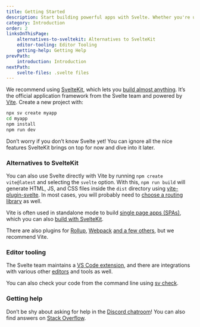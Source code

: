 ```yaml
---
title: Getting Started
description: Start building powerful apps with Svelte. Whether you're using SvelteKit or plain Svelte with Vite, this guide helps you set up your project, explore your options, and tap into the tools and community to grow at your own pace.
category: Introduction
order: 2
linksOnThisPage:
    alternatives-to-sveltekit: Alternatives to SvelteKit
    editor-tooling: Editor Tooling
    getting-help: Getting Help
prevPath:
    introduction: Introduction
nextPath:
    svelte-files: .svelte files
---
```


We recommend using [SvelteKit](/docs/kit), which lets you [build almost anything](/docs/kit/project-types). It’s the official application framework from the Svelte team and powered by [Vite](https://vite.dev). Create a new project with:

```bash
npx sv create myapp
cd myapp
npm install
npm run dev
```

Don’t worry if you don’t know Svelte yet! You can ignore all the nice features SvelteKit brings on top for now and dive into it later.

### Alternatives to SvelteKit

You can also use Svelte directly with Vite by running `npm create vite@latest` and selecting the `svelte` option. With this, `npm run build` will generate HTML, JS, and CSS files inside the `dist` directory using [vite-plugin-svelte](https://github.com/sveltejs/vite-plugin-svelte). In most cases, you will probably need to [choose a routing library](/docs/svelte/faq#is-there-a-router) as well.

Vite is often used in standalone mode to build [single page apps (SPAs)](/docs/kit/glossary#spa), which you can also [build with SvelteKit](/docs/kit/single-page-apps).

There are also plugins for [Rollup](https://github.com/sveltejs/rollup-plugin-svelte), [Webpack](https://github.com/sveltejs/svelte-loader) [and a few others](https://sveltesociety.dev/packages?category=build-plugins), but we recommend Vite.

### Editor tooling

The Svelte team maintains a [VS Code extension](https://marketplace.visualstudio.com/items?itemName=svelte.svelte-vscode), and there are integrations with various other [editors](https://sveltesociety.dev/resources#editor-support) and tools as well.

You can also check your code from the command line using [sv check](https://github.com/sveltejs/cli).

### Getting help

Don’t be shy about asking for help in the [Discord chatroom](/chat)! You can also find answers on [Stack Overflow](https://stackoverflow.com/questions/tagged/svelte).
